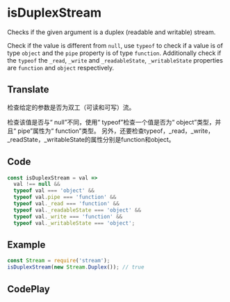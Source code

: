 # isDuplexStream

Checks if the given argument is a duplex (readable and writable) stream.

Check if the value is different from `null`, use `typeof` to check if a value is of type `object` and the `pipe` property is of type `function`.
Additionally check if the `typeof` the `_read`, `_write` and `_readableState`, `_writableState` properties are `function` and `object` respectively.

## Translate

检查给定的参数是否为双工（可读和可写）流。

检查该值是否与“ null”不同，使用“ typeof”检查一个值是否为“ object”类型，并且“ pipe”属性为“ function”类型。
另外，还要检查typeof，_read，_write，_readState，_writableState的属性分别是function和object。

## Code

```js
const isDuplexStream = val =>
  val !== null &&
  typeof val === 'object' &&
  typeof val.pipe === 'function' &&
  typeof val._read === 'function' &&
  typeof val._readableState === 'object' &&
  typeof val._write === 'function' &&
  typeof val._writableState === 'object';
```

## Example

```js
const Stream = require('stream');
isDuplexStream(new Stream.Duplex()); // true
```

## CodePlay

<template>
  <code-play codeplay-id="" />
</template>
